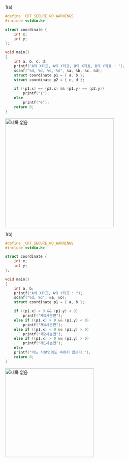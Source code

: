 1(a)
```c
#define _CRT_SECURE_NO_WARNINGS
#include <stdio.h>

struct coordinate {
	int x;
	int y;
};

void main()
{
	int a, b, c, d;
	printf("A의 X좌표, A의 Y좌표, B의 X좌표, B의 Y좌표 : ");
	scanf("%d, %d, %d, %d", &a, &b, &c, &d);
	struct coordinate p1 = { a, b };
	struct coordinate p2 = { c, d };

	if ((p1.x) == (p2.x) && (p1.y) == (p2.y))
		printf("1");
	else
		printf("0");
	return 0;
}
```
<img width="353" alt="제목 없음" src="https://user-images.githubusercontent.com/81066580/127300056-d8c8c886-e056-4ec3-a309-60329bcbcc23.png">

1(b)
```c
#define _CRT_SECURE_NO_WARNINGS
#include <stdio.h>

struct coordinate {
	int x;
	int y;
};

void main()
{
	int a, b;
	printf("A의 X좌표, A의 Y좌표 : ");
	scanf("%d, %d", &a, &b);
	struct coordinate p1 = { a, b };

	if ((p1.x) < 0 && (p1.y) < 0)
		printf("제3사분면");
	else if ((p1.x) > 0 && (p1.y) < 0)
		printf("제4사분면");
	else if ((p1.x) < 0 && (p1.y) > 0)
		printf("제2사분면");
	else if ((p1.x) > 0 && (p1.y) > 0)
		printf("제1사분면");
	else
	printf("어느 사분면에도 속하지 않는다.");
	return 0;
}
```
<img width="288" alt="제목 없음" src="https://user-images.githubusercontent.com/81066580/127301105-4b88fd4f-d7a5-48c4-a98f-ee2f6c5aaa56.png">
